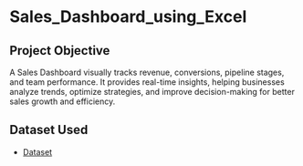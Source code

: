 # Sales_Dashboard_using_Excel
## Project Objective
A Sales Dashboard visually tracks revenue, conversions, pipeline stages, and team performance. It provides real-time insights, helping businesses analyze trends, optimize strategies, and improve decision-making for better sales growth and efficiency.
## Dataset Used

- <a href="https://github.com/meena-kushwaha/Sales_Dashboard_using_Excel/blob/main/Final%20Project.xlsx">Dataset</a>
